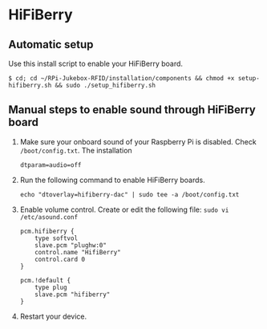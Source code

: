 # HiFiBerry

## Automatic setup

Use this install script to enable your HiFiBerry board.

```
$ cd; cd ~/RPi-Jukebox-RFID/installation/components && chmod +x setup-hifiberry.sh && sudo ./setup_hifiberry.sh
```

## Manual steps to enable sound through HiFiBerry board

1. Make sure your onboard sound of your Raspberry Pi is disabled. Check `/boot/config.txt`. The installation

    ```
    dtparam=audio=off
    ```

2. Run the following command to enable HiFiBerry boards.

    ```
    echo "dtoverlay=hifiberry-dac" | sudo tee -a /boot/config.txt
    ```

3. Enable volume control. Create or edit the following file: `sudo vi /etc/asound.conf`

    ```
    pcm.hifiberry {
        type softvol
        slave.pcm "plughw:0"
        control.name "HifiBerry"
        control.card 0
    }

    pcm.!default {
        type plug
        slave.pcm "hifiberry"
    }
    ```

4. Restart your device.
